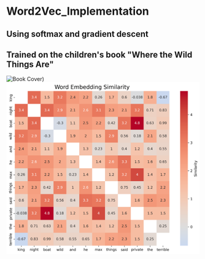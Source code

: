 # Word2Vec_Implementation
## Using softmax and gradient descent
## Trained on the children's book "Where the Wild Things Are"


![Book Cover]([/zoomed_training_embeddings.png))
![Word Similarity Heatmap](https://github.com/jwnigel/Word2Vec_Implementation/blob/main/word_similarity_heatmap.png)
